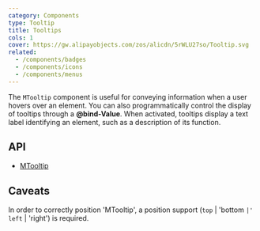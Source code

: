 ```yaml
---
category: Components
type: Tooltip
title: Tooltips
cols: 1
cover: https://gw.alipayobjects.com/zos/alicdn/5rWLU27so/Tooltip.svg
related:
  - /components/badges
  - /components/icons
  - /components/menus
---
```


The `MTooltip` component is useful for conveying information when a user hovers over an element. You can also
programmatically control the display of tooltips through a **@bind-Value**. When activated, tooltips display a text
label identifying an element, such as a description of its function.

## API

- [MTooltip](/api/MTooltip)

## Caveats

<!--alert:info-->
In order to correctly position 'MTooltip', a position support (` top ` | 'bottom ` |' left ` | 'right') is required.
